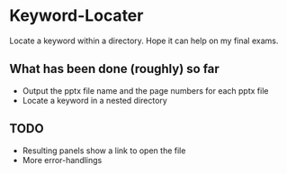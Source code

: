 # Keyword-Locater
Locate a keyword within a directory. Hope it can help on my final exams.

## What has been done (roughly) so far
* Output the pptx file name and the page numbers for each pptx file
* Locate a keyword in a nested directory  

## TODO
* Resulting panels show a link to open the file
* More error-handlings
